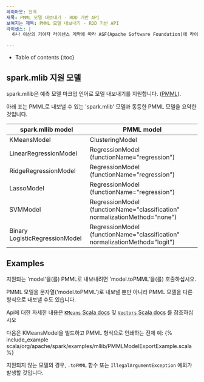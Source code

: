 ```yaml
---
레이아웃: 전역
제목: PMML 모델 내보내기 - RDD 기반 API
보여지는 제목: PMML 모델 내보내기 - RDD 기반 API
라이센스: |
  하나 이상의 기여자 라이센스 계약에 따라 ASF(Apache Software Foundation)에 라이센스가 부여됩니다. 저작권 소유에 대한 추가 정보는 본 작업과 함께 배포된 NOTICE 파일을 참조하십시오. ASF는 Apache License 버전 2.0("License")에 따라 이 파일에 라이센스를 부여하며, 라이센스를 준수하지 않는 한 이 파일을 사용할 수 없습니다. 귀하는 http://www.apache.org/licenses/LICENSE-2.0에서 라이센스 복사본을 얻을 수 있습니다. 관련 법률에서 요구하거나 서면으로 동의하지 않는 한 라이센스에 따라 배포되는 소프트웨어는 명시적 또는 묵시적 보증 또는 조건 없이 "있는 그대로" 배포됩니다. 라이센스 아래의 사용 권한 및 제한 사항을 관리하는 특정 언어는 라이센스를 참조하십시오.
  
---
```


* Table of contents
{:toc}

## spark.mlib 지원 모델

spark.mllib은 예측 모델 마크업 언어로 모델 내보내기를 지원합니다. ([PMML](http://en.wikipedia.org/wiki/Predictive_Model_Markup_Language)).

아래 표는 PMML로 내보낼 수 있는 'spark.mlib' 모델과 동등한 PMML 모델을 요약한 것입니다.

<table class="table">
  <thead>
    <tr><th>spark.mllib model</th><th>PMML model</th></tr>
  </thead>
  <tbody>
    <tr>
      <td>KMeansModel</td><td>ClusteringModel</td>
    </tr>    
    <tr>
      <td>LinearRegressionModel</td><td>RegressionModel (functionName="regression")</td>
    </tr>
    <tr>
      <td>RidgeRegressionModel</td><td>RegressionModel (functionName="regression")</td>
    </tr>
    <tr>
      <td>LassoModel</td><td>RegressionModel (functionName="regression")</td>
    </tr>
    <tr>
      <td>SVMModel</td><td>RegressionModel (functionName="classification" normalizationMethod="none")</td>
    </tr>
    <tr>
      <td>Binary LogisticRegressionModel</td><td>RegressionModel (functionName="classification" normalizationMethod="logit")</td>
    </tr>
  </tbody>
</table>

## Examples
<div class="codetabs">

<div data-lang="scala" markdown="1">
지원되는 'model'을(를) PMML로 내보내려면 'model.toPMML'을(를) 호출하십시오.

PMML 모델을 문자열('model.toPMML')로 내보낼 뿐만 아니라 PMML 모델을 다른 형식으로 내보낼 수도 있습니다.

Api에 대한 자세한 내용은 [`KMeans` Scala docs](api/scala/org/apache/spark/mllib/clustering/KMeans.html) 및 [`Vectors` Scala docs](api/scala/org/apache/spark/mllib/linalg/Vectors$.html) 를 참조하십시오

다음은 KMeansModel을 빌드하고 PMML 형식으로 인쇄하는 전체 예:
{% include_example scala/org/apache/spark/examples/mllib/PMMLModelExportExample.scala %}

지원되지 않는 모델의 경우, `.toPMML` 함수 또는 `IllegalArgumentException` 예외가 발생할 것입니다.

</div>

</div>
